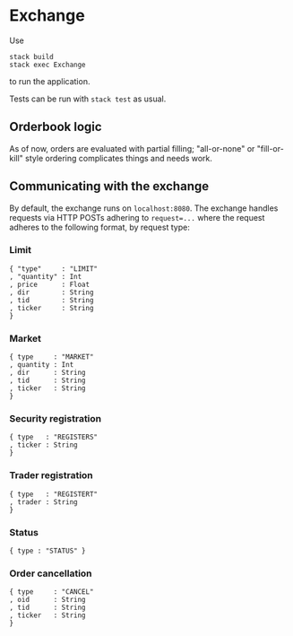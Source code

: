 # Exchange

Use
```
stack build
stack exec Exchange
```
to run the application.

Tests can be run with `stack test` as usual.

## Orderbook logic
As of now, orders are evaluated with partial filling; "all-or-none" or
"fill-or-kill" style ordering complicates things and needs work.

## Communicating with the exchange
By default, the exchange runs on `localhost:8080`. The exchange handles requests
via HTTP POSTs adhering to `request=...` where the request adheres to the
following format, by request type:

### Limit
```
{ "type"     : "LIMIT"
, "quantity" : Int
, price      : Float
, dir        : String
, tid        : String
, ticker     : String
}
```

### Market
```
{ type     : "MARKET"
, quantity : Int
, dir      : String
, tid      : String
, ticker   : String
}
```

### Security registration
```
{ type   : "REGISTERS"
, ticker : String
}
```

### Trader registration
```
{ type   : "REGISTERT"
, trader : String
}
```

### Status
```
{ type : "STATUS" }
```

### Order cancellation
```
{ type     : "CANCEL"
, oid      : String
, tid      : String
, ticker   : String
}
```
